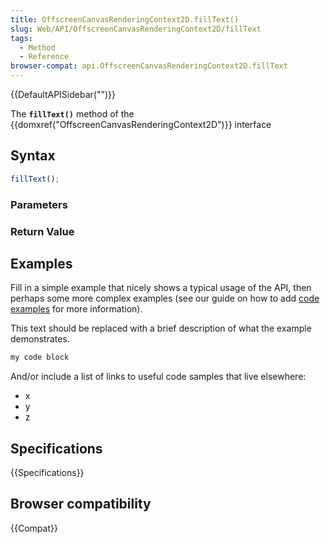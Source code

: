 ```yaml
---
title: OffscreenCanvasRenderingContext2D.fillText()
slug: Web/API/OffscreenCanvasRenderingContext2D/fillText
tags:
  - Method
  - Reference
browser-compat: api.OffscreenCanvasRenderingContext2D.fillText
---
```

{{DefaultAPISidebar("")}}

The **`fillText()`** method of the {{domxref("OffscreenCanvasRenderingContext2D")}} interface 

## Syntax

```js
fillText();
```

### Parameters



### Return Value



## Examples

Fill in a simple example that nicely shows a typical usage of the API, then perhaps some more complex examples (see our guide on how to add [code examples](/en-US/docs/MDN/Contribute/Structures/Code_examples) for more information).

This text should be replaced with a brief description of what the example demonstrates.

```js
my code block
```

And/or include a list of links to useful code samples that live elsewhere:

*   x
*   y
*   z

## Specifications

{{Specifications}}

## Browser compatibility

{{Compat}}

